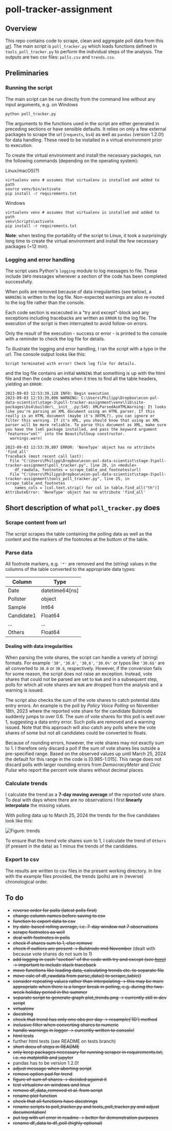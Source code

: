 # poll-tracker-assignment

## Overview
This repo contains code to scrape, clean and aggregate poll data from this [url](https://cdn-dev.economistdatateam.com/jobs/pds/code-test/index.html). The main script is `poll_tracker.py` which loads functions defined in `tools_poll_tracker.py` to perform the individual steps of the analysis. The outputs are two csv files: `polls.csv` and `trends.csv`. 

## Preliminaries

### Running the script

The main script can be run directly from the command line without any input arguments, e.g. on Windows

```
python poll_tracker.py
``` 
The arguments to the functions used in the script are either generated in preceding sections or have sensible defaults. It relies on only a few external packages to scrape the url (`requests`, `bs4`) as well as `pandas` (version 1.2.0!) for data handling. These need to be installed in a virtual environment prior to execution. 

To create the virtual environment and install the necessary packages, run the following commands (depending on the operating system):

Linux/macOS(?)
```
virtualenv venv # assumes that virtualenv is installed and added to path
source venv/bin/activate
pip install -r requirements.txt
```
Windows
```
virtualenv venv # assumes that virtualenv is installed and added to path
venv\Scripts\activate
pip install -r requirements.txt
```
**Note**: when testing the portability of the script to Linux, it took a surprisingly long time to create the virtual environment and install the few necessary packages (~12 min).

### Logging and error handling

The script uses Python's `logging` module to log messages to file. These include `INFO` messages whenever a section of the code has been completed successfully. 

When polls are removed because of data irregularities (see below), a `WARNING` is written to the log file. Non-expected warnings are also re-routed to the log file rather than the console. 

Each code section is excecuted in a "try and except"-block and any exceptions including tracebacks are written as `ERROR` to the log file. The execution of the script is then interrupted to avoid follow-on errors.

Only the result of the execution - success or error - is printed to the console with a reminder to check the log file for details. 

To illustrate the logging and error handling, I ran the script with a typo in the url. The console output looks like this:

```
Script terminated with error! Check log file for details.
```

and the log file contains an initial `WARNING` that something is up with the html file and then the code crashes when it tries to find all the table headers, yielding an `ERROR`:

```
2023-09-03 12:53:39,128 INFO: Begin execution
2023-09-03 12:53:39,806 WARNING: C:\Users\Philipp\Dropbox\econ-pol-data-scientist\stage-3\poll-tracker-assignment\venv\lib\site-packages\bs4\builder\__init__.py:545: XMLParsedAsHTMLWarning: It looks like you're parsing an XML document using an HTML parser. If this really is an HTML document (maybe it's XHTML?), you can ignore or filter this warning. If it's XML, you should know that using an XML parser will be more reliable. To parse this document as XML, make sure you have the lxml package installed, and pass the keyword argument `features="xml"` into the BeautifulSoup constructor.
  warnings.warn(

2023-09-03 12:53:39,807 ERROR: 'NoneType' object has no attribute 'find_all'
Traceback (most recent call last):
  File "C:\Users\Philipp\Dropbox\econ-pol-data-scientist\stage-3\poll-tracker-assignment\poll_tracker.py", line 20, in <module>
    df_rawdata, footnotes = scrape_table_and_footnotes(url)
  File "C:\Users\Philipp\Dropbox\econ-pol-data-scientist\stage-3\poll-tracker-assignment\tools_poll_tracker.py", line 25, in scrape_table_and_footnotes
    names_cols = [col.text.strip() for col in table.find_all("th")]
AttributeError: 'NoneType' object has no attribute 'find_all'
```

## Short description of what `poll_tracker.py` does

### Scrape content from url 

The script scrapes the table containing the polling data as well as the content and the markers of the footnotes at the bottom of the table. 

### Parse data

All footnote markers, e.g. `'*'` are removed and the (string) values in the columns of the table converted to the appropriate data types: 

| Column     | Type       |
|------------|------------|
| Date       | datetime64[ns] |
| Pollster   | object     |
| Sample     | Int64      |
| Candidate1 | Float64    |
| ...        | ...        |
| Others     | Float64    |


#### Dealing with data irregularities

When parsing the vote shares, the script can handle a variety of (string) formats. For example `'30'`, `'30.6'`, `'30,6'`, `'30.6%'` or typos like `'30.6$'` are all converted to `30.0` or `30.6`, respectively. However, if the conversion fails for some reason, the script does not raise an exception. Instead, vote shares that could not be parsed are set to `NaN` and in a subsequent step, polls for which all vote shares are `NaN` are dropped from the analysis and a warning is issued. 

The script also checks the sum of the vote shares to catch potential data entry errors. An example is the poll by *Policy Voice Polling* on November 18th, 2023 where the reported vote share for the candidate Bulstrode suddenly jumps to over 0.6. The sum of vote shares for this poll is well over 1, suggesting a data entry error. Such polls are removed and a warning issued. Note that this approach will also catch any polls where the vote shares of some but not all candidates could be converted to floats.

Because of rounding errors, however, the vote shares may not exactly sum to 1. I therefore only discard a poll if the sum of vote shares lies outside a pre-specified range. Based on the observed values up until March 25, 2024 the default for this range in the code is [0.985-1.015]. This range does not discard polls with larger rounding errors from *DemocracyMeter* and *Civic Pulse* who report the percent vote shares without decimal places. 

### Calculate trends

I calculate the trend as a **7-day moving average** of the reported vote share. To deal with days where there are no observations I first **linearly interpolate** the missing values. 

With polling data up to March 25, 2024 the trends for the five candidates look like this:

![Figure: trends](./plots/plot_trends.png)

To ensure that the trend vote shares sum to 1, I calculate the trend of `Others` (if present in the data) as 1 minus the trends of the candidates.

### Export to csv

The results are written to csv files in the present working directory. In line with the example files provided, the trends (polls) are in (reverse) chronological order. 

## To do

- ~~reverse order for polls (latest polls first)~~
- ~~change column names before saving to csv~~
- ~~function to export data to csv~~
- ~~try date-based rolling average, i.e. 7-day window not 7 observations~~
- ~~scrape footnotes as well~~
- ~~deal with footnotes in polls~~
- ~~check if shares sum to 1, else remove~~
- ~~check if outliers are present -> Bulstrode mid November~~ (dealt with because vote shares do not sum to 1)
- ~~add logging in each "section" of the code with try and except (see [here](https://medium.com/@rahulkumar_33287/logger-error-versus-logger-exception-4113b39beb4b)) -> important to include stack traceback~~
- ~~move functions like loading data, calculating trends etc. to separate file~~
- ~~move calc of df_rawdata from parse_data() to scrape_table()~~
- ~~consider repeating values rather than interpolating -> this may be more appropriate when there is a longer break in polling, e.g. during the two-week holiday period in the summer~~
- ~~separate script to generate graph plot_trends.png -> currently still in dev script~~
- ~~virtualenv~~
- ~~docstring~~
- ~~check that trend has only one obs per day -> resample('1D') method~~
- ~~inclusive filter when converting shares to numeric~~
- ~~handle warnings in logger -> currently written to console!~~
- ~~html tests~~
- further html tests (see README on tests branch)
- ~~short docu of steps in README~~
- ~~only keep packages necessary for running scraper in requirements.txt, i.e. no matplotlib and jupyter~~
- pandas has to be version 1.2.0!
- ~~adjust message when aborting script~~
- ~~remove option pad for trend~~
- ~~figure of sum of shares -> decided against it~~
- ~~test virtualenv on windows and linux~~
- ~~remove df_data_removed et al. from script~~
- ~~rename plot function~~
- ~~check that all functions have docstrings~~
- ~~rename scripts to poll_tracker.py and tools_poll_tracker.py and adjust documentation!~~
- ~~put log with url error in readme -> better for demonstration purposes~~
- ~~rename df_data to df_poll (highly optional)~~



